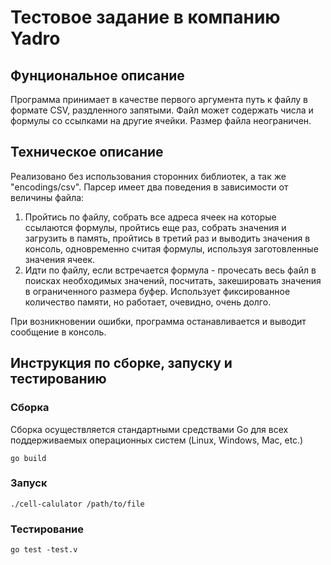 # Тестовое задание в компанию Yadro

## Фунциональное описание
Программа принимает в качестве первого аргумента путь к файлу в формате CSV, раздленного запятыми. Файл может содержать 
числа и формулы со ссылками на другие ячейки. Размер файла неограничен. 
## Техническое описание
Реализовано без использования сторонних библиотек, а так же "encodings/csv". Парсер имеет два поведения в зависимости от величины файла:
1. Пройтись по файлу, собрать все адреса ячеек на которые ссылаются формулы, пройтись еще раз, собрать значения и загрузить в память, пройтись в третий раз и выводить значения в консоль, одновременно считая формулы, используя заготовленные значения ячеек. 
2.  Идти по файлу, если встречается формула - прочесать весь файл в поисках необходимых значений, посчитать, закешировать значения в ограниченного размера буфер. Использует фиксированное количество памяти, но работает, очевидно, очень долго.

При возникновении ошибки, программа останавливается и выводит сообщение в консоль.
## Инструкция по сборке, запуску и тестированию

### Сборка

Сборка осуществляется стандартными средствами Go для всех поддерживаемых операционных систем (Linux, Windows, Mac, etc.)

```shell
go build
```

### Запуск

```shell
./cell-calulator /path/to/file
```

### Тестирование

```shell
go test -test.v
```